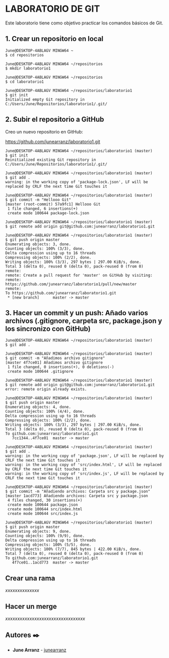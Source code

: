 # LABORATORIO DE GIT

Este laboratorio tiene como objetivo practicar los comandos básicos de Git.

## 1. Crear un repositorio en local
```
June@DESKTOP-4ABLAGV MINGW64 ~
$ cd repositorios
```
```
June@DESKTOP-4ABLAGV MINGW64 ~/repositorios
$ mkdir laboratorio1
```
```
June@DESKTOP-4ABLAGV MINGW64 ~/repositorios
$ cd laboratorio1
```
```
June@DESKTOP-4ABLAGV MINGW64 ~/repositorios/laboratorio1
$ git init
Initialized empty Git repository in C:/Users/June/Repositorios/laboratorio1/.git/
```

## 2. Subir el repositorio a GitHub

Creo un nuevo repositorio en GitHub:

https://github.com/junearranz/laboratorio1.git
```
June@DESKTOP-4ABLAGV MINGW64 ~/repositorios/laboratorio1 (master)
$ git init
Reinitialized existing Git repository in C:/Users/June/Repositorios/laboratorio1/.git/
```
```
June@DESKTOP-4ABLAGV MINGW64 ~/repositorios/laboratorio1 (master)
$ git add .
warning: in the working copy of 'package-lock.json', LF will be replaced by CRLF the next time Git touches it
```
```
June@DESKTOP-4ABLAGV MINGW64 ~/repositorios/laboratorio1 (master)
$ git commit -m "Hellooo Git"
[master (root-commit) 57a9fc1] Hellooo Git
 1 file changed, 6 insertions(+)
 create mode 100644 package-lock.json
```
``` 
June@DESKTOP-4ABLAGV MINGW64 ~/repositorios/laboratorio1 (master)
$ git remote add origin git@github.com:junearranz/laboratorio1.git
```
```
June@DESKTOP-4ABLAGV MINGW64 ~/repositorios/laboratorio1 (master)
$ git push origin master
Enumerating objects: 3, done.
Counting objects: 100% (3/3), done.
Delta compression using up to 16 threads
Compressing objects: 100% (2/2), done.
Writing objects: 100% (3/3), 297 bytes | 297.00 KiB/s, done.
Total 3 (delta 0), reused 0 (delta 0), pack-reused 0 (from 0)
remote: 
remote: Create a pull request for 'master' on GitHub by visiting:
remote:      https://github.com/junearranz/laboratorio1/pull/new/master       
remote:
To https://github.com/junearranz/laboratorio1.git
 * [new branch]      master -> master
```

## 3. Hacer un commit y un push: Añado varios archivos (.gitignore, carpeta src, package.json y los sincronizo con GitHub)
```
June@DESKTOP-4ABLAGV MINGW64 ~/repositorios/laboratorio1 (master)
$ git add .
```
```
June@DESKTOP-4ABLAGV MINGW64 ~/repositorios/laboratorio1 (master)
$ git commit -m "Añadimos archivo gitignore"
[master 4f7ce01] Añadimos archivo gitignore
 1 file changed, 0 insertions(+), 0 deletions(-)
 create mode 100644 .gitignore
```
```
June@DESKTOP-4ABLAGV MINGW64 ~/repositorios/laboratorio1 (master)
$ git remote add origin git@github.com:junearranz/laboratorio1.git
error: remote origin already exists.
```
```
June@DESKTOP-4ABLAGV MINGW64 ~/repositorios/laboratorio1 (master)
$ git push origin master
Enumerating objects: 4, done.
Counting objects: 100% (4/4), done.
Delta compression using up to 16 threads
Compressing objects: 100% (2/2), done.
Writing objects: 100% (3/3), 297 bytes | 297.00 KiB/s, done.
Total 3 (delta 0), reused 0 (delta 0), pack-reused 0 (from 0)
To github.com:junearranz/laboratorio1.git
   7cc1344..4f7ce01  master -> master
```
```
June@DESKTOP-4ABLAGV MINGW64 ~/repositorios/laboratorio1 (master)
$ git add .
warning: in the working copy of 'package.json', LF will be replaced by CRLF the next time Git touches it
warning: in the working copy of 'src/index.html', LF will be replaced by CRLF the next time Git touches it
warning: in the working copy of 'src/index.js', LF will be replaced by CRLF the next time Git touches it
```
```
June@DESKTOP-4ABLAGV MINGW64 ~/repositorios/laboratorio1 (master)
$ git commit -m "Añadiendo archivos: Carpeta src y package.json"
[master 1acd773] Añadiendo archivos: Carpeta src y package.json
 4 files changed, 30 insertions(+)
 create mode 100644 package.json
 create mode 100644 src/index.html
 create mode 100644 src/index.js
```
```
June@DESKTOP-4ABLAGV MINGW64 ~/repositorios/laboratorio1 (master)
$ git push origin master
Enumerating objects: 9, done.
Counting objects: 100% (9/9), done.
Delta compression using up to 16 threads
Compressing objects: 100% (5/5), done.
Writing objects: 100% (7/7), 845 bytes | 422.00 KiB/s, done.
Total 7 (delta 0), reused 0 (delta 0), pack-reused 0 (from 0)
To github.com:junearranz/laboratorio1.git
   4f7ce01..1acd773  master -> master
```


## Crear una rama

_xxxxxxxxxxxxxx_

## Hacer un merge

_xxxxxxxxxxxxxxxxxxxxxxxxxxxxxxxxx_


## Autores ✒️

* **June Arranz** - [junearranz](https://github.com/junearranz)
